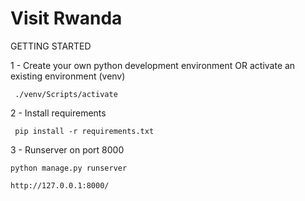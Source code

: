 # Visit Rwanda

GETTING STARTED

1 - Create your own python development environment OR activate an existing environment (venv)

`  ./venv/Scripts/activate
` 

2 - Install requirements

`  pip install -r requirements.txt
` 

3 - Runserver on port 8000

    python manage.py runserver
    
    http://127.0.0.1:8000/

